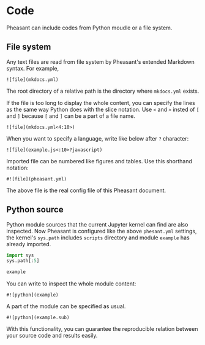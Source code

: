 # Code

Pheasant can include codes from Python moudle or a file system.

## File system

Any text files are read from file system by Pheasant's extended Markdown syntax. For example,

~~~copy
![file](mkdocs.yml)
~~~

The root directory of a relative path is the directory where `mkdocs.yml` exists.

If the file is too long to display the whole content, you can specify the lines as the same way Python does with the slice notation. Use `<` and `>` insted of `[` and `]` because `[` and `]` can be a part of a file name.

~~~copy
![file](mkdocs.yml<4:10>)
~~~

When you want to specify a language, write like below after `?` character:

~~~
![file](example.js<:10>?javascript)
~~~

Imported file can be numbered like figures and tables. Use this shorthand notation:

~~~copy
#![file](pheasant.yml)
~~~

The above file is the real config file of this Pheasant document.

## Python source

Python module sources that the current Jupyter kernel can find are also inspected. Now Pheasant is configured like the above `phesant.yml` settings,
the kernel's `sys.path` includes `scripts` directory and module `example` has already imported.

```python
import sys
sys.path[:5]
```

```python
example
```

You can write to inspect the whole module content:

~~~copy
#![python](example)
~~~

A part of the module can be specified as usual.

~~~copy
#![python](example.sub)
~~~

With this functionality, you can guarantee the reproducible relation between your source code and results easily.
